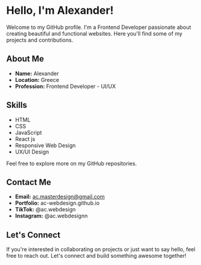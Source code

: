 # Hello, I'm Alexander!

Welcome to my GitHub profile. I'm a Frontend Developer passionate about creating beautiful and functional websites. 
Here you'll find some of my projects and contributions.

## About Me

- **Name:** Alexander
- **Location:** Greece
- **Profession:** Frontend Developer - UI/UX

## Skills

- HTML
- CSS
- JavaScript
- React js
- Responsive Web Design
- UX/UI Design

Feel free to explore more on my GitHub repositories.

## Contact Me

- **Email:** ac.masterdesign@gmail.com
- **Portfolio:** ac-webdesign.github.io
- **TikTok:** @ac.webdesign
- **Instagram:** @ac.webdesignn
  
## Let's Connect

If you're interested in collaborating on projects or just want to say hello, feel free to reach out. 
Let's connect and build something awesome together!
